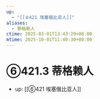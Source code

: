 ```yaml
---
up:
  - "[[⑥421 埃塞俄比亚人]]"
aliases:
  - 蒂格赖人
ctime: 2025-03-01T13:43:29+08:00
mtime: 2025-10-01T11:40:30+08:00
---
```


# ⑥421.3 蒂格赖人

- up: [[⑥421 埃塞俄比亚人]]

